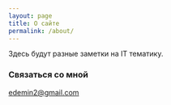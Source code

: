 ```yaml
---
layout: page
title: О сайте
permalink: /about/
---
```


Здесь будут разные заметки на IT тематику.

### Связаться со мной

[edemin2@gmail.com](mailto:edemin2@gmail.com)
